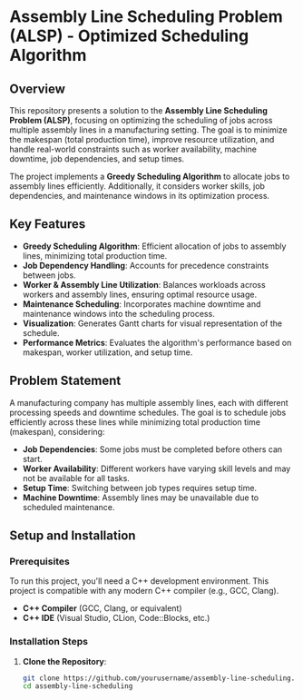 # Assembly Line Scheduling Problem (ALSP) - Optimized Scheduling Algorithm

## Overview

This repository presents a solution to the **Assembly Line Scheduling Problem (ALSP)**, focusing on optimizing the scheduling of jobs across multiple assembly lines in a manufacturing setting. The goal is to minimize the makespan (total production time), improve resource utilization, and handle real-world constraints such as worker availability, machine downtime, job dependencies, and setup times.

The project implements a **Greedy Scheduling Algorithm** to allocate jobs to assembly lines efficiently. Additionally, it considers worker skills, job dependencies, and maintenance windows in its optimization process.

## Key Features

- **Greedy Scheduling Algorithm**: Efficient allocation of jobs to assembly lines, minimizing total production time.
- **Job Dependency Handling**: Accounts for precedence constraints between jobs.
- **Worker & Assembly Line Utilization**: Balances workloads across workers and assembly lines, ensuring optimal resource usage.
- **Maintenance Scheduling**: Incorporates machine downtime and maintenance windows into the scheduling process.
- **Visualization**: Generates Gantt charts for visual representation of the schedule.
- **Performance Metrics**: Evaluates the algorithm's performance based on makespan, worker utilization, and setup time.

## Problem Statement

A manufacturing company has multiple assembly lines, each with different processing speeds and downtime schedules. The goal is to schedule jobs efficiently across these lines while minimizing total production time (makespan), considering:

- **Job Dependencies**: Some jobs must be completed before others can start.
- **Worker Availability**: Different workers have varying skill levels and may not be available for all tasks.
- **Setup Time**: Switching between job types requires setup time.
- **Machine Downtime**: Assembly lines may be unavailable due to scheduled maintenance.

## Setup and Installation

### Prerequisites

To run this project, you'll need a C++ development environment. This project is compatible with any modern C++ compiler (e.g., GCC, Clang).

- **C++ Compiler** (GCC, Clang, or equivalent)
- **C++ IDE** (Visual Studio, CLion, Code::Blocks, etc.)

### Installation Steps

1. **Clone the Repository**:
   ```bash
   git clone https://github.com/yourusername/assembly-line-scheduling.git
   cd assembly-line-scheduling
